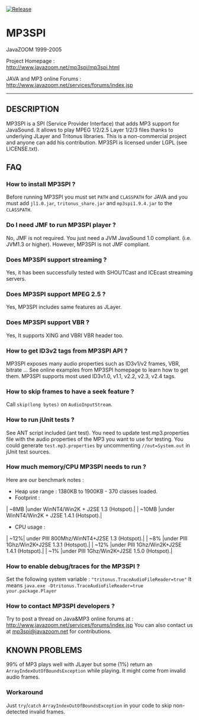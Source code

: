 [![Release](https://jitpack.io/v/umjammer/mp3spi.svg)](https://jitpack.io/#umjammer/mp3spi)

# MP3SPI

 JavaZOOM 1999-2005

 Project Homepage :<br/>
   http://www.javazoom.net/mp3spi/mp3spi.html 

 JAVA and MP3 online Forums :<br/>
   http://www.javazoom.net/services/forums/index.jsp

----

## DESCRIPTION

MP3SPI is a SPI (Service Provider Interface) that adds MP3 support for JavaSound.
It allows to play MPEG 1/2/2.5 Layer 1/2/3 files thanks to underlying JLayer
and Tritonus libraries. This is a non-commercial project and anyone can add his 
contribution. MP3SPI is licensed under LGPL (see LICENSE.txt).


## FAQ

### How to install MP3SPI ?

  Before running MP3SPI you must set `PATH` and `CLASSPATH` for JAVA
  and you must add `jl1.0.jar`, `tritonus_share.jar` and `mp3spi1.9.4.jar` to the `CLASSPATH`.

### Do I need JMF to run MP3SPI player ?

  No, JMF is not required. You just need a JVM JavaSound 1.0 compliant.
  (i.e. JVM1.3 or higher). However, MP3SPI is not JMF compliant.

### Does MP3SPI support streaming ?

  Yes, it has been successfully tested with SHOUTCast and ICEcast streaming servers.

### Does MP3SPI support MPEG 2.5 ?

  Yes, MP3SPI includes same features as JLayer.

### Does MP3SPI support VBR ?

  Yes, It supports XING and VBRI VBR header too. 

### How to get ID3v2 tags from MP3SPI API ?

  MP3SPI exposes many audio properties such as ID3v1/v2 frames, VBR, bitrate ...
  See online examples from MP3SPI homepage to learn how to get them.
  MP3SPI supports most used ID3v1.0, v1.1, v2.2, v2.3, v2.4 tags.

### How to skip frames to have a seek feature ?

  Call `skip(long bytes)` on `AudioInputStream`.

### How to run jUnit tests ?

  See ANT script included (ant test). You need to update test.mp3.properties file
  with the audio properties of the MP3 you want to use for testing. You could generate
  `test.mp3.properties` by uncommenting `//out=System.out` in jUnit test sources.

### How much memory/CPU MP3SPI needs to run ?

  Here are our benchmark notes :

  * Heap use range : 1380KB to 1900KB - 370 classes loaded. 
  * Footprint :

| ~8MB |under WinNT4/Win2K + J2SE 1.3 (Hotspot).|
| ~10MB |under WinNT4/Win2K + J2SE 1.4.1 (Hotspot).|

  * CPU usage :

| ~12%| under PIII 800Mhz/WinNT4+J2SE 1.3 (Hotspot).|
| ~8% |under PIII 1Ghz/Win2K+J2SE 1.3.1 (Hotspot).|
| ~12% |under PIII 1Ghz/Win2K+J2SE 1.4.1 (Hotspot).|
|  ~1% |under PIII 1Ghz/Win2K+J2SE 1.5.0 (Hotspot).|

### How to enable debug/traces for the MP3SPI ?
  Set the following system variable : `"tritonus.TraceAudioFileReader=true"`
  It means `java.exe -Dtritonus.TraceAudioFileReader=true your.package.Player`

### How to contact MP3SPI developers ?

  Try to post a thread on Java&MP3 online forums at :
  http://www.javazoom.net/services/forums/index.jsp
  You can also contact us at mp3spi@javazoom.net for contributions.

## KNOWN PROBLEMS

99% of MP3 plays well with JLayer but some (1%) return an `ArrayIndexOutOfBoundsException` 
while playing. It might come from invalid audio frames. 

### Workaround

Just `try`/`catch` `ArrayIndexOutOfBoundsException` in your code to skip 
non-detected invalid frames.